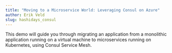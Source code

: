 ```yaml
---
title: "Moving to a Microservice World: Leveraging Consul on Azure"
author: Erik Veld
slug: hashidays_consul
---
```

This demo will guide you through migrating an application from a monolithic application running on a virtual machine to microservices running on Kubernetes, using Consul Service Mesh.
